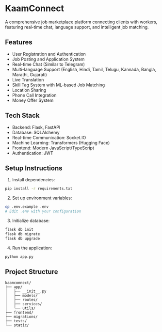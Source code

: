 # KaamConnect

A comprehensive job marketplace platform connecting clients with workers, featuring real-time chat, language support, and intelligent job matching.

## Features

- User Registration and Authentication
- Job Posting and Application System
- Real-time Chat (Similar to Telegram)
- Multi-language Support (English, Hindi, Tamil, Telugu, Kannada, Bangla, Marathi, Gujarati)
- Live Translation
- Skill Tag System with ML-based Job Matching
- Location Sharing
- Phone Call Integration
- Money Offer System

## Tech Stack

- Backend: Flask, FastAPI
- Database: SQLAlchemy
- Real-time Communication: Socket.IO
- Machine Learning: Transformers (Hugging Face)
- Frontend: Modern JavaScript/TypeScript
- Authentication: JWT

## Setup Instructions

1. Install dependencies:
```bash
pip install -r requirements.txt
```

2. Set up environment variables:
```bash
cp .env.example .env
# Edit .env with your configuration
```

3. Initialize database:
```bash
flask db init
flask db migrate
flask db upgrade
```

4. Run the application:
```bash
python app.py
```

## Project Structure

```
kaamconnect/
├── app/
│   ├── __init__.py
│   ├── models/
│   ├── routes/
│   ├── services/
│   └── utils/
├── frontend/
├── migrations/
├── tests/
└── static/
